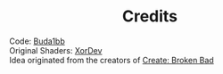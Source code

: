 <h1 align="center">Credits</h1>
Code: <a href="https://github.com/Budabbb/CreateMadLab">Buda1bb</a><br>
Original Shaders: <a href="https://github.com/XorDev/Trippy-Shaderpack">XorDev</a><br>
Idea originated from the creators of <a href=https://github.com/jetpacker06/Create-Broken-Bad>Create: Broken Bad</a>
